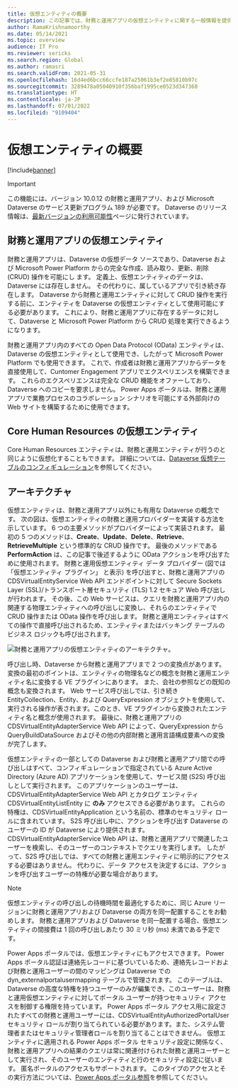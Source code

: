 ```yaml
---
title: 仮想エンティティの概要
description: この記事では、財務と運用アプリの仮想エンティティに関する一般情報を提供します。
author: RamaKrishnamoorthy
ms.date: 05/14/2021
ms.topic: overview
audience: IT Pro
ms.reviewer: sericks
ms.search.region: Global
ms.author: ramasri
ms.search.validFrom: 2021-05-31
ms.openlocfilehash: 16d4ed6bcc66ccfe187a25061b3ef2e85810b97c
ms.sourcegitcommit: 3289478a05040910f356baf1995ce0523d347368
ms.translationtype: HT
ms.contentlocale: ja-JP
ms.lasthandoff: 07/01/2022
ms.locfileid: "9109404"
---
```

# <a name="virtual-entities-overview"></a>仮想エンティティの概要

[!include[banner](../includes/banner.md)]

> [!IMPORTANT]
> この機能には、バージョン 10.0.12 の財務と運用アプリ、および Microsoft Dataverse のサービス更新プログラム 189 が必要です。 Dataverse のリリース情報は、[最新バージョンの利用可能性](/business-applications-release-notes/dynamics/released-versions/dynamics-365ce#all-version-availability)ページに発行されています。

## <a name="virtual-entities-for-finance-and-operations-apps"></a>財務と運用アプリの仮想エンティティ

財務と運用アプリは、Dataverse の仮想データ ソースであり、Dataverse および Microsoft Power Platform からの完全な作成、読み取り、更新、削除 (CRUD) 操作を可能にし ます。 定義上、仮想エンティティのデータは、Dataverse には存在しません。 その代わりに、属しているアプリで引き続き存在します。 Dataverse から財務と運用エンティティに対して CRUD 操作を実行する前に、エンティティを Dataverse の仮想エンティティとして使用可能にする必要があります。 これにより、財務と運用アプリに存在するデータに対して、Dataverse と Microsoft Power Platform から CRUD 処理を実行できるようになります。

財務と運用アプリ内のすべての Open Data Protocol (OData) エンティティは、Dataverse の仮想エンティティとして使用でき、したがって Microsoft Power Platform でも使用できます。 これで、作成者は財務と運用アプリからデータを直接使用して、Cuntomer Engagement アプリでエクスペリエンスを構築できます。 これらのエクスペリエンスは完全な CRUD 機能をオファーしており、Dataverse へのコピーを要求しません。 Power Apps ポータルは、財務と運用アプリで業務プロセスのコラボレーション シナリオを可能にする外部向けの Web サイトを構築するために使用できます。

## <a name="virtual-entities-for-core-human-resources"></a>Core Human Resources の仮想エンティティ

Core Human Resources エンティティは、財務と運用エンティティが行うのと同じように仮想化することもできます。 詳細については、[Dataverse 仮想テーブルのコンフィギュレーション](../../../human-resources/hr-admin-integration-common-data-service-virtual-entities.md)を参照してください。

## <a name="architecture"></a>アーキテクチャ

仮想エンティティは、財務と運用アプリ以外にも有用な Dataverse の概念です。 次の図は、仮想エンティティの財務と運用プロバイダーを実装する方法を示しています。 6 つの主要メソッドがプロバイダーによって実装されます。 最初の 5 つのメソッドは、**Create**、**Update**、**Delete**、**Retrieve**、**RetrieveMultiple** という標準的な CRUD 操作です。 最後のメソッドである **PerformAction** は、この記事で後述するように OData アクションを呼び出すために使用されます。 財務と運用仮想エンティティ データ プロバイダー (図では 「仮想エンティティ プラグイン」 と表示) を呼び出すと、財務と運用アプリの CDSVirtualEntityService Web API エンドポイントに対して Secure Sockets Layer (SSL)/トランスポート層セキュリティ (TLS) 1.2 セキュア Web 呼び出しが行われます。 その後、この Web サービスは、クエリを財務と運用アプリ内の関連する物理エンティティへの呼び出しに変換し、それらのエンティティで CRUD 操作または OData 操作を呼び出します。 財務と運用エンティティはすべての操作で直接呼び出されるため、エンティティまたはバッキング テーブルのビジネス ロジックも呼び出されます。

![財務と運用アプリの仮想エンティティのアーキテクチャ。](media/image1.png)

呼び出し時、Dataverse から財務と運用アプリまで 2 つの変換点があります。 変換の最初のポイントは、エンティティの物理名などの概念を財務と運用エンティティ名に変換する VE プラグインにあります。 また、会社の参照などの既知の概念も変換されます。 Web サービス呼び出しでは、引き続き EntityCollection、Entity、および QueryExpression オブジェクトを使用して、実行される操作が表されます。このとき、VE プラグインから変換されたエンティティ名と概念が使用されます。 最後に、財務と運用アプリの CDSVirtualEntityAdapterService Web API によって、QueryExpression から QueryBuildDataSource およびその他の内部財務と運用言語構成要素への変換が完了します。

仮想エンティティの一部としての Dataverse および財務と運用アプリ間での呼び出しはすべて、コンフィギュレーションで指定されている Azure Active Directory (Azure AD) アプリケーションを使用して、サービス間 (S2S) 呼び出しとして実行されます。 このアプリケーションのユーザーは、CDSVirtualEntityAdapterService Web API とカタログ エンティティ CDSVirtualEntityListEntity に **のみ** アクセスできる必要があります。 これらの特権は、CDSVirtualEntityApplication という名前の、標準のセキュリティ ロールに含まれています。 S2S 呼び出し中に、アクションを呼び出す Dataverse のユーザーの ID が Dataverse により提供されます。 CDSVirtualEntityAdapterService Web API は、財務と運用アプリで関連したユーザーを検索し、そのユーザーのコンテキストでクエリを実行します。 したがって、S2S 呼び出しでは、すべての財務と運用エンティティに明示的にアクセスする必要はありません。 代わりに、データ アクセスを決定するには、アクションを呼び出すユーザーの特権が必要な場合があります。

> [!NOTE]
> 仮想エンティティの呼び出しの待機時間を最適化するために、同じ Azure リージョンに財務と運用アプリおよび Dataverse の両方を同一配置することをお勧めします。 財務と運用アプリおよび Dataverse を同一配置する場合、仮想エンティティの間接費は 1 回の呼び出しあたり 30 ミリ秒 (ms) 未満である予定です。

Power Apps ポータルでは、仮想エンティティにもアクセスできます。 Power Apps ポータル認証は連絡先レコードに基づいているため、連絡先レコードおよび財務と運用ユーザーの間のマッピングは Dataverse での dyn\_externalportalusermapping テーブルで管理されます。 このテーブルは、Dataverse の高度な特権を持つユーザーのみが編集でき、このユーザーは、財務と運用仮想エンティティに対してポータル ユーザーが持つセキュリティ アクセスを制御する権限を持っています。 Power Apps ポータル アクセス用に設定されたすべての財務と運用ユーザーには、CDSVirtualEntityAuthorizedPortalUser セキュリティ ロールが割り当てられている必要があります。また、システム管理者またはセキュリティ管理者ロールを割り当てることはできません。 仮想エンティティに適用される Power Apps ポータル セキュリティ設定に関係なく、財務と運用アプリへの結果のクエリは常に関連付けられた財務と運用ユーザーとして実行され、そのユーザーのエンティティと行のセキュリティ設定に従います。 匿名ポータルのアクセスもサポートされます。 このタイプのアクセスとその実行方法については、[Power Apps ポータル参照](power-portal-reference.md)を参照してください。

